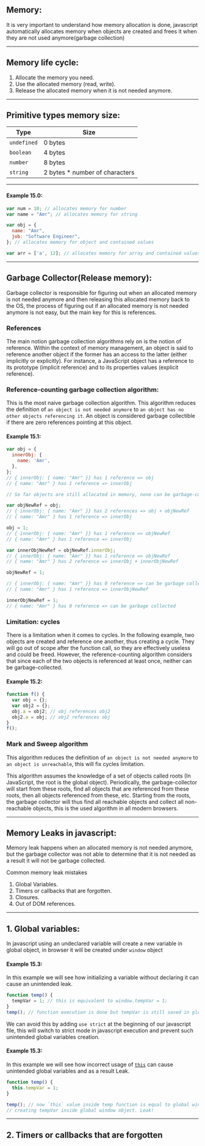## Memory:

It is very important to understand how memory allocation is done, javascript automatically allocates memory when objects are created and frees it when they are not used anymore(garbage collection)

---

## Memory life cycle:

1. Allocate the memory you need.
2. Use the allocated memory (read, write).
3. Release the allocated memory when it is not needed anymore.

---

## Primitive types memory size:

| Type | Size |
|---|---|
|`undefined`| 0 bytes |
|`boolean`| 4 bytes |
|`number`| 8 bytes |
|`string`| 2 bytes * number of characters |

---

#### Example 15.0:

```javascript
var num = 10; // allocates memory for number
var name = "Amr"; // allocates memory for string

var obj = {
  name: "Amr",
  job: "Software Engineer",
}; // allocates memory for object and contained values

var arr = ['a', 12]; // allocates memory for array and contained values
```

---

## Garbage Collector(Release memory):

Garbage collector is responsible for figuring out when an allocated memory is not needed anymore and then releasing this allocated memory back to the OS, the process of figuring out if an allocated memory is not needed anymore is not easy, but the main key for this is references.

### References

The main notion garbage collection algorithms rely on is the notion of reference. Within the context of memory management, an object is said to reference another object if the former has an access to the latter (either implicitly or explicitly). For instance, a JavaScript object has a reference to its prototype (implicit reference) and to its properties values (explicit reference).

### Reference-counting garbage collection algorithm:

This is the most naive garbage collection algorithm. This algorithm reduces the definition of `an object is not needed anymore` to `an object has no other objects referencing it`. An object is considered garbage collectible if there are zero references pointing at this object.

#### Example 15.1:


```javascript
var obj = {
  innerObj: {
    name: 'Amr',
  },
};
// { innerObj: { name: "Amr" }} has 1 reference => obj
// { name: "Amr" } has 1 reference => innerObj

// So far objects are still allocated in memory, none can be garbage-collected

var objNewRef = obj;
// { innerObj: { name: "Amr" }} has 2 references => obj + objNewRef
// { name: "Amr" } has 1 reference => innerObj

obj = 1;
// { innerObj: { name: "Amr" }} has 1 reference => objNewRef
// { name: "Amr" } has 1 reference => innerObj

var innerObjNewRef = objNewRef.innerObj;
// { innerObj: { name: "Amr" }} has 1 reference => objNewRef
// { name: "Amr" } has 2 reference => innerObj + innerObjNewRef

objNewRef = 1;

// { innerObj: { name: "Amr" }} has 0 reference => can be garbage collected
// { name: "Amr" } has 1 reference => innerObjNewRef

innerObjNewRef = 1;
// { name: "Amr" } has 0 reference => can be garbage collected
```

### Limitation: cycles

There is a limitation when it comes to cycles. In the following example, two objects are created and reference one another, thus creating a cycle. They will go out of scope after the function call, so they are effectively useless and could be freed. However, the reference-counting algorithm considers that since each of the two objects is referenced at least once, neither can be garbage-collected.

#### Example 15.2:

```javascript
function f() {
  var obj = {};
  var obj2 = {};
  obj.a = obj2; // obj references obj2
  obj2.a = obj; // obj2 references obj
}
f();
```

### Mark and Sweep algorithm

This algorithm reduces the definition of `an object is not needed anymore` to `an object is unreachable`, this will fix cycles limitation.

This algorithm assumes the knowledge of a set of objects called roots (In JavaScript, the root is the global object). Periodically, the garbage-collector will start from these roots, find all objects that are referenced from these roots, then all objects referenced from these, etc. Starting from the roots, the garbage collector will thus find all reachable objects and collect all non-reachable objects, this is the used algorithm in all modern browsers.

---

## Memory Leaks in javascript:

Memory leak happens when an allocated memory is not needed anymore, but the garbage collector was not able to determine that it is not needed as a result it will not be garbage collected.

Common memory leak mistakes

1. Global Variables.
2. Timers or callbacks that are forgotten.
3. Closures.
4. Out of DOM references.

---

## 1. Global variables:

In javascript using an undeclared variable will create a new variable in global object, in browser it will be created under `window` object

#### Example 15.3:

In this example we will see how initializing a variable without declaring it can cause an unintended leak.

```javascript
function temp() {
  tempVar = 1; // this is equivalent to window.tempVar = 1;
}
temp(); // function execution is done but tempVar is still saved in global object and will never be released! Leak!
```

We can avoid this by adding `use strict` at the beginning of our javascript file, this will switch to strict mode in javascript execution and prevent such unintended global variables creation.

#### Example 15.3:

In this example we will see how incorrect usage of [`this`](context.md) can cause unintended global variables and as a result Leak.

```javascript
function temp() {
  this.tempVar = 1;
}

temp(); // now `this` value inside temp function is equal to global window object, which will result in
// creating tempVar inside global window object. Leak!
```

---

## 2. Timers or callbacks that are forgotten
